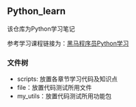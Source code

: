 ## Python_learn

该仓库为Python学习笔记

参考学习课程链接为：[黑马程序员Python学习](https://www.bilibili.com/video/BV1qW4y1a7fU/?spm_id_from=333.1387.favlist.content.click&vd_source=a3ce7565d1e7532a49f56b5a3ebd1d61)

### 文件树

* scripts: 放置各章节学习代码及知识点
* file：放置代码测试所用文件
* my_utils：放置代码测试所用功能包
